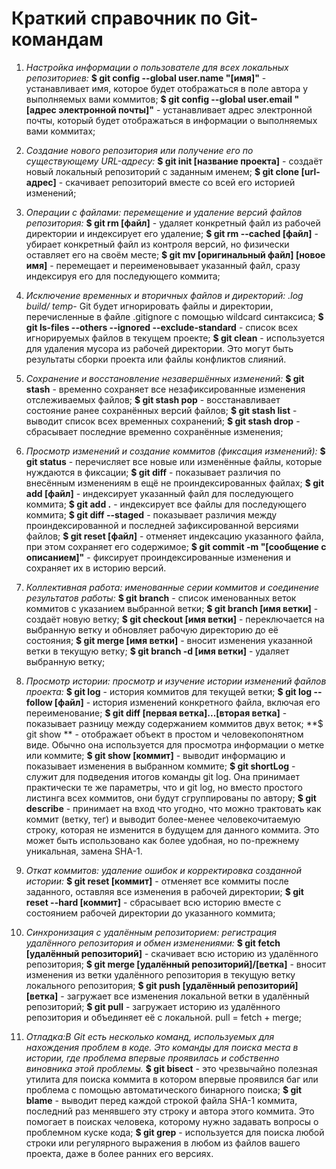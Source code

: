 # Краткий справочник по Git-командам #


1. *Настройка информации о пользователе для всех локальных репозиториев:*
	**$ git config --global user.name "[имя]"** - устанавливает имя, которое будет отображаться в поле автора у выполняемых вами коммитов;
	**$ git config --global user.email "[адрес электронной почты]"** - устанавливает адрес электронной почты, который будет отображаться в информации о выполняемых вами коммитах;

2. *Создание нового репозитория или получение его по существующему URL-адресу:*
	**$ git init [название проекта]** - создаёт новый локальный репозиторий с заданным именем;
	**$ git clone [url-адрес]** - скачивает репозиторий вместе со всей его историей изменений;

3. *Операции с файлами: перемещение и удаление версий файлов репозитория:*
	**$ git rm [файл]** - удаляет конкретный файл из рабочей директории и индексирует его удаление;
	**$ git rm --cached [файл]** - убирает конкретный файл из контроля версий, но физически оставляет его на своём месте;
	**$ git mv [оригинальный файл] [новое имя]** - перемещает и переименовывает указанный файл, сразу индексируя его для последующего коммита;
4. *Исключение временных и вторичных файлов и директорий:*
		*.log
    	build/
    	temp-*
	Git будет игнорировать файлы и директории, перечисленные в файле .gitignore с помощью wildcard синтаксиса;
	**$ git ls-files --others --ignored --exclude-standard** - cписок всех игнорируемых файлов в текущем проекте;
	**$ git clean** - используется для удаления мусора из рабочей директории. Это могут быть результаты сборки проекта или файлы конфликтов слияний.

5. *Сохранение и восстановление незавершённых изменений:*
	**$ git stash** - временно сохраняет все незафиксированные изменения отслеживаемых файлов;
	**$ git stash pop** - восстанавливает состояние ранее сохранённых версий файлов;
	**$ git stash list** - выводит список всех временных сохранений;
	**$ git stash drop** - сбрасывает последние временно сохранённыe изменения;

6. *Просмотр изменений и создание коммитов (фиксация изменений):*
	**$ git status** - перечисляет все новые или изменённые файлы, которые нуждаются в фиксации;
	**$ git diff** - показывает различия по внесённым изменениям в ещё не проиндексированных файлах;
	**$ git add [файл]** - индексирует указанный файл для последующего коммита;
	**$ git add .** - индексирует все файлы для последующего коммита;
	**$ git diff --staged** - показывает различия между проиндексированной и последней зафиксированной версиями файлов;
	**$ git reset [файл]** - отменяет индексацию указанного файла, при этом сохраняет его содержимое;
	**$ git commit -m "[сообщение с описанием]"** - фиксирует проиндексированные изменения и сохраняет их в историю версий.

7. *Коллективная работа: именованные серии коммитов и соединение результатов работы:*
	**$ git branch** - список именованных веток коммитов с указанием выбранной ветки;
	**$ git branch [имя ветки]** - создаёт новую ветку;
	**$ git checkout [имя ветки]** - переключается на выбранную ветку и обновляет рабочую директорию до её состояния;
	**$ git merge [имя ветки]** - вносит изменения указанной ветки в текущую ветку;
	**$ git branch -d [имя ветки]** - удаляет выбранную ветку;

8. *Просмотр истории: просмотр и изучение истории изменений файлов проекта:*
	**$ git log** - история коммитов для текущей ветки;
	**$ git log --follow [файл]** - история изменений конкретного файла, включая его переименование;
	**$ git diff [первая ветка]...[вторая ветка]** - показывает разницу между содержанием коммитов двух веток;
	**$ git show ** - отображает объект в простом и человекопонятном виде. Обычно она используется для просмотра информации о метке или коммите;
	**$ git show [коммит]** - выводит информацию и показывает изменения в выбранном коммите;
	**$ git shortLog** - служит для подведения итогов команды git log. Она принимает практически те же параметры, что и git log, но вместо простого листинга всех коммитов, они будут сгруппированы по автору;
	**$ git describe** - принимает на вход что угодно, что можно трактовать как коммит (ветку, тег) и выводит более-менее человекочитаемую строку, которая не изменится в будущем для данного коммита. Это может быть использовано как более удобная, но по-прежнему уникальная, замена SHA-1.

9. *Откат коммитов: удаление ошибок и корректировка созданной истории:*
	**$ git reset [коммит]** - отменяет все коммиты после заданного, оставляя все изменения в рабочей директории;
	**$ git reset --hard [коммит]** - сбрасывает всю историю вместе с состоянием рабочей директории до указанного коммита;

10. *Синхронизация с удалённым репозиторием: регистрация удалённого репозитория и обмен изменениями:*
	**$ git fetch [удалённый репозиторий]** - скачивает всю историю из удалённого репозитория;
	**$ git merge [удалённый репозиторий]/[ветка]** - вносит изменения из ветки удалённого репозитория в текущую ветку локального репозитория;
	**$ git push [удалённый репозиторий] [ветка]** - загружает все изменения локальной ветки в удалённый репозиторий;
	**$ git pull** - загружает историю из удалённого репозитория и объединяет её с локальной. pull = fetch + merge;

11. *Отладка:В Git есть несколько команд, используемых для нахождения проблем в коде. Это команды для поиска места в истории, где проблема впервые проявилась и собственно виновника этой проблемы.* 
	**$ git bisect** - это чрезвычайно полезная утилита для поиска коммита в котором впервые проявился баг или проблема с помощью автоматического бинарного поиска;
	**$ git blame** - выводит перед каждой строкой файла SHA-1 коммита, последний раз менявшего эту строку и автора этого коммита. Это помогает в поисках человека, которому нужно задавать вопросы о проблемном куске кода;
	**$ git grep** - используется для поиска любой строки или регулярного выражения в любом из файлов вашего проекта, даже в более ранних его версиях.